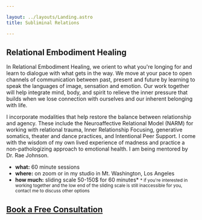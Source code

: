 ```yaml
---

layout: ../layouts/Landing.astro
title: Subliminal Relations

---
```


## Relational Embodiment Healing

In Relational Embodiment Healing, we orient to what you're longing for and learn to dialogue with what gets in the way. We move at your pace to open channels of communication between past, present and future by learning to speak the languages of image, sensation and emotion. Our work together will help integrate mind, body, and spirit to relieve the inner pressure that builds when we lose connection with ourselves and our inherent belonging with life.

I incorporate modalities that help restore the balance between relationship and agency. These include the Neuroaffective Relational Model (NARM) for working with relational trauma, Inner Relationship Focusing, generative somatics, theater and dance practices, and Intentional Peer Support. I come with the wisdom of my own lived experience of madness and practice a non-pathologizing approach to emotional health. I am being mentored by Dr. Rae Johnson. 

- **what:** 60 minute sessions
- **where:** on zoom or in my studio in Mt. Washington, Los Angeles
- **how much:** sliding scale 50-150$ for 60 minutes*
  <small>* if you're interested in working together and the low end of the sliding scale is still inaccessible for you, contact me to discuss other options</small>

## <a href="https://calendly.com/subliminalrelations/30min" target="_blank" rel="noopener noreferrer">Book a Free Consultation</a>
